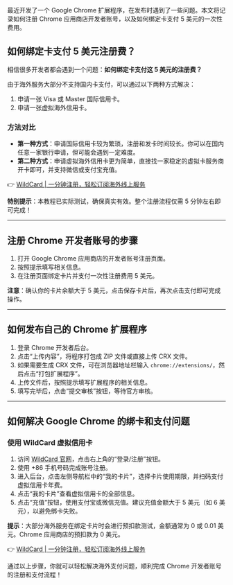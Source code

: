 最近开发了一个 Google Chrome 扩展程序，在发布时遇到了一些问题。本文将记录如何注册 Chrome 应用商店开发者账号，以及如何绑定卡支付 5 美元的一次性费用。

## 如何绑定卡支付 5 美元注册费？

相信很多开发者都会遇到一个问题：**如何绑定卡支付这 5 美元的注册费？**

由于海外服务大部分不支持国内卡支付，可以通过以下两种方式解决：

1. 申请一张 Visa 或 Master 国际信用卡。
2. 申请一张虚拟海外信用卡。

### 方法对比

- **第一种方式**：申请国际信用卡较为繁琐，注册和发卡时间较长。你可以在国内任意一家银行申请，但可能会遇到一定难度。
- **第二种方式**：申请虚拟海外信用卡更为简单，直接找一家稳定的虚拟卡服务商开卡即可，并支持微信或支付宝充值。

👉 [WildCard | 一分钟注册，轻松订阅海外线上服务](https://bit.ly/bewildcard)

**特别提示**：本教程已实际测试，确保真实有效。整个注册流程仅需 5 分钟左右即可完成！

---

## 注册 Chrome 开发者账号的步骤

1. 打开 Google Chrome 应用商店的开发者账号注册页面。
2. 按照提示填写相关信息。
3. 在注册页面绑定卡片并支付一次性注册费用 5 美元。

**注意**：确认你的卡片余额大于 5 美元，点击保存卡片后，再次点击支付即可完成操作。

---

## 如何发布自己的 Chrome 扩展程序

1. 登录 Chrome 开发者后台。
2. 点击“上传内容”，将程序打包成 ZIP 文件或直接上传 CRX 文件。
3. 如果需要生成 CRX 文件，可在浏览器地址栏输入 `chrome://extensions/`，然后点击“打包扩展程序”。
4. 上传文件后，按照提示填写扩展程序的相关信息。
5. 填写完毕后，点击“提交审核”按钮，等待官方审核。

---

## 如何解决 Google Chrome 的绑卡和支付问题

### 使用 WildCard 虚拟信用卡

1. 访问 [WildCard 官网](https://bit.ly/bewildcard)，点击右上角的“登录/注册”按钮。
2. 使用 +86 手机号码完成账号注册。
3. 进入后台，点击左侧导航栏中的“我的卡片”，选择卡片使用期限，并扫码支付虚拟信用卡年费。
4. 点击“我的卡片”查看虚拟信用卡的全部信息。
5. 点击“充值”按钮，使用支付宝或微信充值。建议充值金额大于 5 美元（如 6 美元），以避免绑卡失败。

**提示**：大部分海外服务在绑定卡片时会进行预扣款测试，金额通常为 0 或 0.01 美元。Chrome 应用商店的预扣款为 0 美元。

👉 [WildCard | 一分钟注册，轻松订阅海外线上服务](https://bit.ly/bewildcard)

通过以上步骤，你就可以轻松解决海外支付问题，顺利完成 Chrome 开发者账号的注册和支付流程！